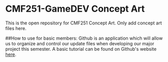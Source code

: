 # CMF251-GameDEV Concept Art
This is the open repository for CMF251 Concept Art. Only add concept art files here.

##How to use for basic members:
Github is an application which will allow us to organize and control our update files when developing our major project this semester.
A basic tutorial can be found on Github's website [here](https://docs.github.com/en/get-started/quickstart/hello-world).


